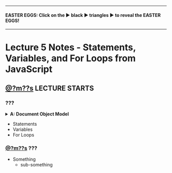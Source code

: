 ***
#### EASTER EGGS: Click on the ▶︎ black ▶︎ triangles ▶︎ to reveal the EASTER EGGS!
***
# Lecture 5 Notes - Statements, Variables, and For Loops from JavaScript
## [@?m??s](https://youtu.be/IIhPlMa4zl0?t=?m??s) LECTURE STARTS
### **???**

<details><summary><strong>A: Document Object Model</strong></summary><p>

![A Picture](A link to that picture)

</p></details>

- Statements
- Variables
- For Loops

### [@?m??s](https://youtu.be/IIhPlMa4zl0?t=?m??s) ???
- Something
  - sub-something
